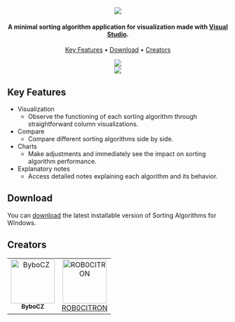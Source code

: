 
<div align="center"><img src="https://github.com/ROB0CITRON/SortingProject/assets/97798689/fa49f921-db98-416d-b542-9d8e70bfb197"> </div>
	
<h4 align="center">A minimal sorting algorithm application for visualization made with <a href="https://visualstudio.microsoft.com/cs/">Visual Studio</a>.</h4>

<p align="center">
  <a href="#key-features">Key Features</a> •
  <a href="#download">Download</a> •
  <a href="#creators">Creators</a> 
</p>

<div align="center">
<img src="https://github.com/ROB0CITRON/SortingProject/assets/97798689/fe588aa2-852f-4cec-b193-bb30227e219f">
</div>	
	
<div align="center">
<img src="https://github.com/ROB0CITRON/SortingProject/assets/97798689/3ff38a83-b0a7-4810-a93b-3ce6133f244e">
</div>


## Key Features

* Visualization
  - Observe the functioning of each sorting algorithm through straightforward column visualizations.
* Compare
  - Compare different sorting algorithms side by side.
* Charts
  - Make adjustments and immediately see the impact on sorting algorithm performance.
* Explanatory notes
  - Access detailed notes explaining each algorithm and its behavior.

## Download

You can [download](https://github.com/ROB0CITRON/SortingProject/raw/Download/Sorting%20Algorithms.rar) the latest installable version of Sorting Algorithms for Windows.

## Creators

<table>
	<tr>
		<td align="center" valign="top"><a href="https://github.com/ByboCZ"><img src="https://avatars.githubusercontent.com/u/97798689?v=4" width="100px;" alt="ByboCZ"/><br/><sub><b>ByboCZ</b></sub></a>
		<td align="center" valign="top"><a href="https://github.com/ROB0CITRON"><img src="https://avatars.githubusercontent.com/u/155917021?v=4" width="100px;" alt="ROB0CITRON"/><br/><sub<b>ROB0CITRON</b></sub></a>
	</tr>
</table>
